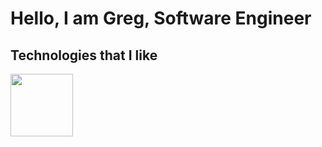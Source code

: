 # Hello, I am Greg, Software Engineer

## Technologies that I like

<img src="static/javascript.jpg" width="100"/>
